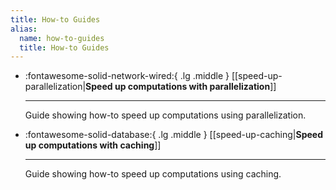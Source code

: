 ```yaml
---
title: How-to Guides
alias:
  name: how-to-guides
  title: How-to Guides
---
```


<div class="grid cards" markdown>

-   :fontawesome-solid-network-wired:{ .lg .middle } 
    [[speed-up-parallelization|__Speed up computations with parallelization__]]

    ---
    Guide showing how-to speed up computations using parallelization.

-   :fontawesome-solid-database:{ .lg .middle } 
    [[speed-up-caching|__Speed up computations with caching__]]

    ---
    Guide showing how-to speed up computations using caching.

</div>
